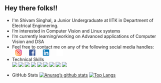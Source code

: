 ## Hey there folks!!
- I'm Shivam Singhal, a Junior Undergraduate at IITK in Department of Electrical Enginnering. 
- I’m interested in Computer Vision and Linux systems
- I’m currently learning/working on Advanced applications of Computer Vision and DSA
- Feel free to contact me on any of the following social media handles:<br> 
<a href = "https://www.instagram.com/singhalshivam_16/" alt = "singhalshivam_16"><img src = "./icons/Instagram.png" height = 20, hspace = 10></a>
<a href = "https://www.facebook.com/singhals163/" alt = "singhalshivam_16"><img src = "./icons/facebook.png" height = 20, hspace = 10></a>
<a href = "https://www.linkedin.com/in/singhals163/" alt = "singhalshivam_16"><img src = "./icons/linkedin.png" height = 20 hspace = 10></a>
<a href = "https://github.com/singhals163" alt = "singhalshivam_16"><img src = "./icons/github_light.png" height = 20 hspace = 10 ></a>
- Technical Skills<br>
![](https://img.shields.io/badge/Code-C-informational?style=flat&logo=C&color=61DAFB)
![](https://img.shields.io/badge/Code-c++-informational?style=flat&logo=c++&color=brightgreen)
![](https://img.shields.io/badge/Code-Python-informational?style=flat&logo=Python&color=yellow)
![](https://img.shields.io/badge/Code-Dart-informational?style=flat&logo=Dart&color=215596)
![](https://img.shields.io/badge/Code-ROS-informational?style=flat&logo=ROS&color=darkblue)
![](https://img.shields.io/badge/Code-Markdown-informational?style=flat&logo=markdown&color=white)
![](https://img.shields.io/badge/Code-HTML5-informational?style=flat&logo=HTML5&color=red)
![](https://img.shields.io/badge/Code-CSS3-informational?style=flat&logo=CSS3&color=blue)
![](https://img.shields.io/badge/Code-node.js-informational?style=flat&logo=node.js&color=89b85e)
<!-- ![](https://img.shields.io/badge/Code-YOLOv3-informational?style=flat&logo=YOLOv3&color=61DAFB) -->


- GitHub Stats
[![Anurag’s github stats](https://github-readme-stats.vercel.app/api?username=singhals163)](https://github.com/singhals163)
[![Top Langs](https://github-readme-stats.vercel.app/api/top-langs/?username=singhals163&layout=compact)](https://github.com/singhals163)

<!---
singhals163/singhals163 is a ✨ special ✨ repository because its `README.md` (this file) appears on your GitHub profile.
You can click the Preview link to take a look at your changes.
--->
